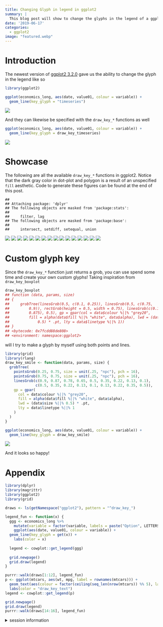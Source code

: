 ```yaml
---
title: Changing Glyph in legend in ggplot2
summary: |
  This blog post will show to change the glyphs in the legend of a ggplot2.
date: '2019-06-17'
categories:
  - ggplot2
image: "featured.webp"
---
```





# Introduction

The newest version of [ggplot2 3.2.0](https://www.tidyverse.org/articles/2019/06/ggplot2-3-2-0/) gave us the ability to change the glyph in the legend like so


```r
library(ggplot2)

ggplot(economics_long, aes(date, value01, colour = variable)) +
  geom_line(key_glyph = "timeseries")
```

![](index_files/figure-html/unnamed-chunk-1-1.png)

And they can likewise be specified with the `draw_key_*` functions as well


```r
ggplot(economics_long, aes(date, value01, colour = variable)) +
  geom_line(key_glyph = draw_key_timeseries)
```

![](index_files/figure-html/unnamed-chunk-2-1.png)

# Showcase

The following are all the available `draw_key_*` functions in ggplot2. Notice that the dark gray color in dot-plot and polygon is a result of an unspecified `fill` aesthetic. Code to generate these figures can be found at the end of this post.


```
## 
## Attaching package: 'dplyr'
## The following objects are masked from 'package:stats':
## 
##     filter, lag
## The following objects are masked from 'package:base':
## 
##     intersect, setdiff, setequal, union
```

![](index_files/figure-html/unnamed-chunk-3-1.png)
![](index_files/figure-html/unnamed-chunk-3-2.png)
![](index_files/figure-html/unnamed-chunk-3-3.png)
![](index_files/figure-html/unnamed-chunk-3-4.png)
![](index_files/figure-html/unnamed-chunk-3-5.png)
![](index_files/figure-html/unnamed-chunk-3-6.png)
![](index_files/figure-html/unnamed-chunk-3-7.png)
![](index_files/figure-html/unnamed-chunk-3-8.png)
![](index_files/figure-html/unnamed-chunk-3-9.png)
![](index_files/figure-html/unnamed-chunk-3-10.png)
![](index_files/figure-html/unnamed-chunk-3-11.png)
![](index_files/figure-html/unnamed-chunk-3-12.png)
![](index_files/figure-html/unnamed-chunk-3-13.png)
![](index_files/figure-html/unnamed-chunk-3-14.png)
![](index_files/figure-html/unnamed-chunk-3-15.png)
![](index_files/figure-html/unnamed-chunk-3-16.png)

# Custom glyph key

Since the `draw_key_*` function just returns a grob, you can use spend some time and create your own custom glyphs! Taking inspiration from `draw_key_boxplot`


```r
draw_key_boxplot
## function (data, params, size) 
## {
##     grobTree(linesGrob(0.5, c(0.1, 0.25)), linesGrob(0.5, c(0.75, 
##         0.9)), rectGrob(height = 0.5, width = 0.75), linesGrob(c(0.125, 
##         0.875), 0.5), gp = gpar(col = data$colour %||% "grey20", 
##         fill = alpha(data$fill %||% "white", data$alpha), lwd = (data$size %||% 
##             0.5) * .pt, lty = data$linetype %||% 1))
## }
## <bytecode: 0x7fcdd88de808>
## <environment: namespace:ggplot2>
```

will I try to make a glyph by myself using both points and lines.


```r
library(grid)
library(rlang)
draw_key_smile <- function(data, params, size) {
  grobTree(
    pointsGrob(0.25, 0.75, size = unit(.25, "npc"), pch = 16),
    pointsGrob(0.75, 0.75, size = unit(.25, "npc"), pch = 16),
    linesGrob(c(0.9, 0.87, 0.78, 0.65, 0.5, 0.35, 0.22, 0.13, 0.1), 
              c(0.5, 0.35, 0.22, 0.13, 0.1, 0.13, 0.22, 0.35, 0.5)),
    gp = gpar(
      col = data$colour %||% "grey20",
      fill = alpha(data$fill %||% "white", data$alpha),
      lwd = (data$size %||% 0.5) * .pt,
      lty = data$linetype %||% 1
    )
  )
}

ggplot(economics_long, aes(date, value01, colour = variable)) +
  geom_line(key_glyph = draw_key_smile)
```

![](index_files/figure-html/unnamed-chunk-5-1.png)

And it looks so happy!

# Appendix


```r
library(dplyr)
library(magrittr)
library(ggplot2)
library(grid)

draws <- ls(getNamespace("ggplot2"), pattern = "^draw_key_")

legend_fun <- function(x) {
  ggg <- economics_long %>%
    mutate(variable = factor(variable, labels = paste("Option", LETTERS[1:5]))) %>%
    ggplot(aes(date, value01, colour = variable)) +
  geom_line(key_glyph = get(x)) +
    labs(color = x) 
  
  legend <- cowplot::get_legend(ggg)
  
  grid.newpage()
  grid.draw(legend)
}

purrr::walk(draws[1:12], legend_fun)
p <- ggplot(mtcars, aes(wt, mpg, label = rownames(mtcars))) + 
  geom_text(aes(colour = factor(ceiling(seq_len(nrow(mtcars)) %% 5), labels = paste("Option", LETTERS[1:5])))) +
  labs(color = "draw_key_text")
legend <- cowplot::get_legend(p)

grid.newpage()
grid.draw(legend)
purrr::walk(draws[14:16], legend_fun)
```

<details closed>
<summary> <span title='Click to Expand'> session information </span> </summary>

```r

─ Session info ───────────────────────────────────────────────────────────────
 setting  value                       
 version  R version 4.1.0 (2021-05-18)
 os       macOS Big Sur 10.16         
 system   x86_64, darwin17.0          
 ui       X11                         
 language (EN)                        
 collate  en_US.UTF-8                 
 ctype    en_US.UTF-8                 
 tz       America/Los_Angeles         
 date     2021-07-15                  

─ Packages ───────────────────────────────────────────────────────────────────
 package     * version date       lib source                           
 assertthat    0.2.1   2019-03-21 [1] CRAN (R 4.1.0)                   
 blogdown      1.3.2   2021-06-09 [1] Github (rstudio/blogdown@00a2090)
 bookdown      0.22    2021-04-22 [1] CRAN (R 4.1.0)                   
 bslib         0.2.5.1 2021-05-18 [1] CRAN (R 4.1.0)                   
 cli           3.0.0   2021-06-30 [1] CRAN (R 4.1.0)                   
 clipr         0.7.1   2020-10-08 [1] CRAN (R 4.1.0)                   
 codetools     0.2-18  2020-11-04 [1] CRAN (R 4.1.0)                   
 colorspace    2.0-2   2021-06-24 [1] CRAN (R 4.1.0)                   
 cowplot       1.1.1   2020-12-30 [1] CRAN (R 4.1.0)                   
 crayon        1.4.1   2021-02-08 [1] CRAN (R 4.1.0)                   
 DBI           1.1.1   2021-01-15 [1] CRAN (R 4.1.0)                   
 desc          1.3.0   2021-03-05 [1] CRAN (R 4.1.0)                   
 details     * 0.2.1   2020-01-12 [1] CRAN (R 4.1.0)                   
 digest        0.6.27  2020-10-24 [1] CRAN (R 4.1.0)                   
 dplyr       * 1.0.7   2021-06-18 [1] CRAN (R 4.1.0)                   
 ellipsis      0.3.2   2021-04-29 [1] CRAN (R 4.1.0)                   
 evaluate      0.14    2019-05-28 [1] CRAN (R 4.1.0)                   
 fansi         0.5.0   2021-05-25 [1] CRAN (R 4.1.0)                   
 farver        2.1.0   2021-02-28 [1] CRAN (R 4.1.0)                   
 generics      0.1.0   2020-10-31 [1] CRAN (R 4.1.0)                   
 ggplot2     * 3.3.5   2021-06-25 [1] CRAN (R 4.1.0)                   
 glue          1.4.2   2020-08-27 [1] CRAN (R 4.1.0)                   
 gtable        0.3.0   2019-03-25 [1] CRAN (R 4.1.0)                   
 highr         0.9     2021-04-16 [1] CRAN (R 4.1.0)                   
 htmltools     0.5.1.1 2021-01-22 [1] CRAN (R 4.1.0)                   
 httr          1.4.2   2020-07-20 [1] CRAN (R 4.1.0)                   
 jquerylib     0.1.4   2021-04-26 [1] CRAN (R 4.1.0)                   
 jsonlite      1.7.2   2020-12-09 [1] CRAN (R 4.1.0)                   
 knitr       * 1.33    2021-04-24 [1] CRAN (R 4.1.0)                   
 labeling      0.4.2   2020-10-20 [1] CRAN (R 4.1.0)                   
 lifecycle     1.0.0   2021-02-15 [1] CRAN (R 4.1.0)                   
 magrittr    * 2.0.1   2020-11-17 [1] CRAN (R 4.1.0)                   
 munsell       0.5.0   2018-06-12 [1] CRAN (R 4.1.0)                   
 pillar        1.6.1   2021-05-16 [1] CRAN (R 4.1.0)                   
 pkgconfig     2.0.3   2019-09-22 [1] CRAN (R 4.1.0)                   
 png           0.1-7   2013-12-03 [1] CRAN (R 4.1.0)                   
 purrr         0.3.4   2020-04-17 [1] CRAN (R 4.1.0)                   
 R6            2.5.0   2020-10-28 [1] CRAN (R 4.1.0)                   
 rlang       * 0.4.11  2021-04-30 [1] CRAN (R 4.1.0)                   
 rmarkdown     2.9     2021-06-15 [1] CRAN (R 4.1.0)                   
 rprojroot     2.0.2   2020-11-15 [1] CRAN (R 4.1.0)                   
 sass          0.4.0   2021-05-12 [1] CRAN (R 4.1.0)                   
 scales        1.1.1   2020-05-11 [1] CRAN (R 4.1.0)                   
 sessioninfo   1.1.1   2018-11-05 [1] CRAN (R 4.1.0)                   
 stringi       1.6.2   2021-05-17 [1] CRAN (R 4.1.0)                   
 stringr       1.4.0   2019-02-10 [1] CRAN (R 4.1.0)                   
 tibble        3.1.2   2021-05-16 [1] CRAN (R 4.1.0)                   
 tidyselect    1.1.1   2021-04-30 [1] CRAN (R 4.1.0)                   
 utf8          1.2.1   2021-03-12 [1] CRAN (R 4.1.0)                   
 vctrs         0.3.8   2021-04-29 [1] CRAN (R 4.1.0)                   
 withr         2.4.2   2021-04-18 [1] CRAN (R 4.1.0)                   
 xfun          0.24    2021-06-15 [1] CRAN (R 4.1.0)                   
 xml2          1.3.2   2020-04-23 [1] CRAN (R 4.1.0)                   
 yaml          2.2.1   2020-02-01 [1] CRAN (R 4.1.0)                   

[1] /Library/Frameworks/R.framework/Versions/4.1/Resources/library

```

</details>
<br>
